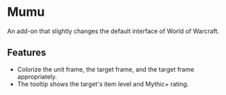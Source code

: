 # Mumu
An add-on that slightly changes the default interface of World of Warcraft.

## Features
- Colorize the unit frame, the target frame, and the target frame appropriately.
- The tooltip shows the target's item level and Mythic+ rating.
